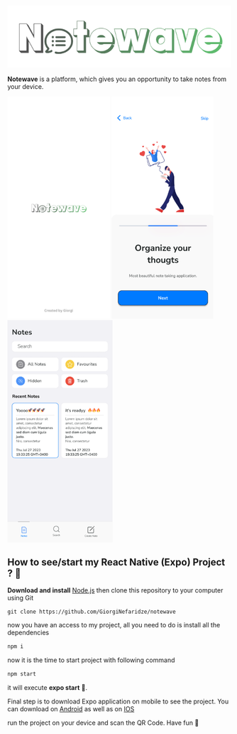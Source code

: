 <div align="center">
    <img src="./assets/icon.png" width="600px">
</div>

**Notewave** is a platform, which gives you an opportunity to take notes from your device.


<div style="display:flex, column-gap:10px">
    <img src="./assets/splashScreen.png"  style="object-fit: cover;  width="150px" height="500px"  />
    <img src="./assets/intro.png"  style="object-fit: cover;  width="150px" height="500px"  />
    <img src="./assets/home.png"   style="object-fit: cover; width="150px" height="500px"  />
</div>


## How to see/start my React Native (Expo) Project ? 📱

**Download and install** [Node.js](https://nodejs.org/en/)
then clone this repository to your computer using Git

```shell
git clone https://github.com/GiorgiNefaridze/notewave
```

now you have an access to my project, all you need to do is install all the dependencies

```js
npm i
```

now it is the time to start project with following command

```js
npm start
```

it will execute **expo start** 👀.

Final step is to download Expo application on mobile to see the project.
You can download on [Android](https://play.google.com/store/apps/details?id=host.exp.exponent&hl=en&gl=US) as well as on [IOS](https://apps.apple.com/us/app/expo-go/id982107779)

run the project on your device and scan the QR Code. Have fun 🚀
